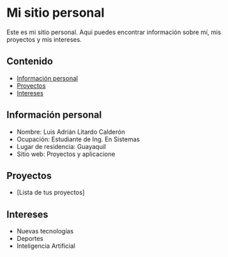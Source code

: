 # Mi sitio personal
Este es mi sitio personal. Aquí puedes encontrar información sobre mí, mis
proyectos y mis intereses.
## Contenido
* [Información personal](#información-personal)
* [Proyectos](#proyectos)
* [Intereses](#intereses)
## Información personal
* Nombre: Luis Adrián Litardo Calderón
* Ocupación: Estudiante de Ing. En Sistemas
* Lugar de residencia: Guayaquil
* Sitio web: Proyectos y aplicacione
## Proyectos
* [Lista de tus proyectos]
## Intereses
* Nuevas tecnologías
* Deportes
* Inteligencia Artificial
